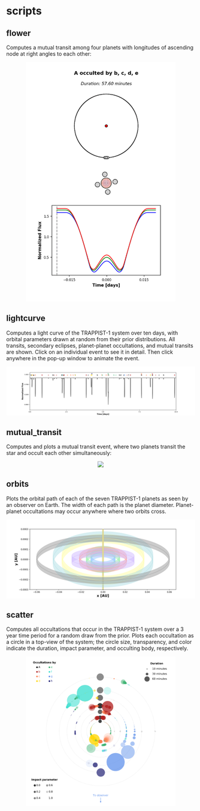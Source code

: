 # scripts

## flower

Computes a mutual transit among four planets with longitudes
of ascending node at right angles to each other:

<p align='center'><img src="../img/flower.gif" width="400"/></p>

## lightcurve

Computes a light curve of the TRAPPIST-1 system over ten days, with
orbital parameters drawn at random from their prior distributions.
All transits, secondary eclipses, planet-planet occultations, and mutual
transits are shown. Click on an individual event to see it in detail.
Then click anywhere in the pop-up window to animate the event.

<p align='center'><img src="../img/lightcurve.png" width="800"/></p>

## mutual_transit

Computes and plots a mutual transit event, where two planets
transit the star and occult each other simultaneously:

<p align='center'><img src="../img/mutual.gif" width="400"/></p>

## orbits

Plots the orbital path of each of the seven TRAPPIST-1 planets as seen
by an observer on Earth. The width of each path is the planet diameter.
Planet-planet occultations may occur anywhere where two orbits cross.

<p align='center'><img src="../img/orbits.png" width="600"/></p>

## scatter

Computes all occultations that occur in the TRAPPIST-1 system over a 
3 year time period for a random draw from the prior. Plots each
occultation as a circle in a top-view of the system; the circle size, 
transparency, and color indicate the duration, impact parameter, and 
occulting body, respectively.

<p align='center'><img src="../img/scatter.png" width="400"/></p>
